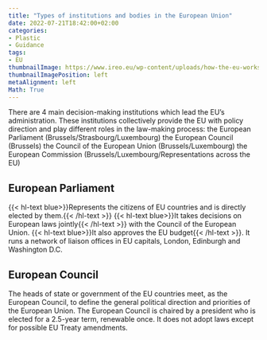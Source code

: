 ```yaml
---
title: "Types of institutions and bodies in the European Union"
date: 2022-07-21T18:42:00+02:00
categories:
- Plastic
- Guidance
tags:
- EU
thumbnailImage: https://www.ireo.eu/wp-content/uploads/how-the-eu-works.png
thumbnailImagePosition: left
metaAlignment: left
Math: True
---
```

<!--more-->
There are 4 main decision-making institutions which lead the EU’s administration. These institutions collectively provide the EU with policy direction and play different roles in the law-making process:
the European Parliament (Brussels/Strasbourg/Luxembourg)
the European Council (Brussels)
the Council of the European Union (Brussels/Luxembourg)
the European Commission (Brussels/Luxembourg/Representations across the EU)

## European Parliament
{{< hl-text blue>}}Represents the citizens of EU countries and is directly elected by them.{{< /hl-text >}} {{< hl-text blue>}}It takes decisions on European laws jointly{{< /hl-text >}} with the Council of the European Union. {{< hl-text blue>}}It also approves the EU budget{{< /hl-text >}}. It runs a network of liaison offices in EU capitals, London, Edinburgh and Washington D.C. 

## European Council
The heads of state or government of the EU countries meet, as the European Council, to define the general political direction and priorities of the European Union. The European Council is chaired by a president who is elected for a 2.5-year term, renewable once. It does not adopt laws except for possible EU Treaty amendments.
